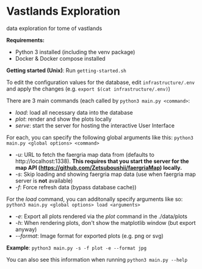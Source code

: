 # Vastlands Exploration

data exploration for tome of vastlands 

**Requirements:**
- Python 3 installed (including the venv package)
- Docker & Docker compose installed

**Getting started (Unix)**: Run ```getting-started.sh```

To edit the configuration values for the database, edit `infrastructure/.env` and apply the changes (e.g. `export $(cat infrastructure/.env)`)

There are 3 main commands (each called by ```python3 main.py <command>```:
- _load_: load all necessary data into the database
- _plot_: render and show the plots locally
- _serve_: start the server for hosting the interactive User Interface

For each, you can specify the following global arguments like this: ```python3 main.py <global options> <command>```
- _-u_: URL to fetch the faergria map data from (defaults to http://localhost:1338). **This requires that you start the server for the map API (https://github.com/Zetsuboushii/faergriaMap) locally.**
- _-s_: Skip loading and showing faergria map data (use when faergria map server is **not** available)
- _-f_: Force refresh data (bypass database cache))

For the _load_ command, you can additonally specify arguments like so: ```python3 main.py <global options> load <arguments>```
- _-e_: Export all plots rendered via the _plot_ command in the ./data/plots
- _-h_: When rendering plots, don't show the matplotlib window (but export anyway)
- _--format_: Image format for exported plots (e.g. png or svg)

**Example**: ```python3 main.py -s -f plot -e --format jpg```

You can also see this information when running ```python3 main.py --help```